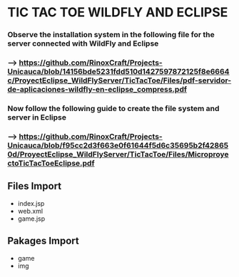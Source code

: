 # TIC TAC TOE WILDFLY AND ECLIPSE
### Observe the installation system in the following file for the server connected with WildFly and Eclipse
### --> https://github.com/RinoxCraft/Projects-Unicauca/blob/14156bde5231fdd510d1427597872125f8e6664c/ProyectEclipse_WildFlyServer/TicTacToe/Files/pdf-servidor-de-aplicaciones-wildfly-en-eclipse_compress.pdf

### Now follow the following guide to create the file system and server in Eclipse
### --> https://github.com/RinoxCraft/Projects-Unicauca/blob/f95cc2d3f663e0f61644f5d6c35695b2f428650d/ProyectEclipse_WildFlyServer/TicTacToe/Files/MicroproyectoTicTacToeEclipse.pdf 

## Files  Import
* index.jsp
* web.xml
* game.jsp
## Pakages Import
* game
* img
